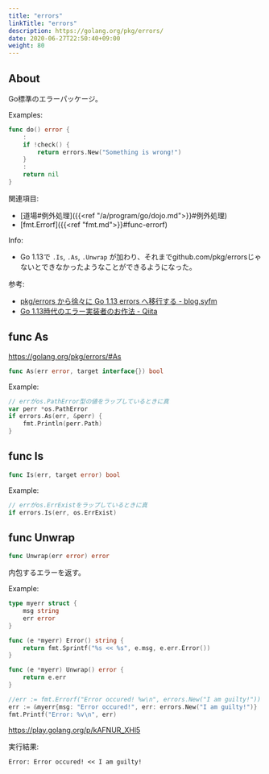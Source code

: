 ```yaml
---
title: "errors"
linkTitle: "errors"
description: https://golang.org/pkg/errors/
date: 2020-06-27T22:50:40+09:00
weight: 80
---
```


## About

Go標準のエラーパッケージ。

Examples:

```go
func do() error {
    :
    if !check() {
        return errors.New("Something is wrong!")
    }
    :
    return nil
}
```

関連項目:

- [道場#例外処理]({{<ref "/a/program/go/dojo.md">}}#例外処理)
- [fmt.Errorf]({{<ref "fmt.md">}}#func-errorf)

Info:

- Go 1.13で `.Is`, `.As`, `.Unwrap` が加わり、それまでgithub.com/pkg/errorsじゃないとできなかったようなことができるようになった。

参考:

- [pkg/errors から徐々に Go 1.13 errors へ移行する - blog.syfm](https://syfm.hatenablog.com/entry/2019/12/27/193348)
- [Go 1.13時代のエラー実装者のお作法 - Qiita](https://qiita.com/shibukawa/items/e633e426a6e67ea2e830)

## func As

https://golang.org/pkg/errors/#As

```go
func As(err error, target interface{}) bool
```

Example:

```go
// errがos.PathError型の値をラップしているときに真
var perr *os.PathError
if errors.As(err, &perr) {
	fmt.Println(perr.Path)
}
```

## func Is

```go
func Is(err, target error) bool
```

Example:

```go
// errがos.ErrExistをラップしているときに真
if errors.Is(err, os.ErrExist)
```

## func Unwrap

```go
func Unwrap(err error) error
```

内包するエラーを返す。

Example:

```go
type myerr struct {
	msg string
	err error
}

func (e *myerr) Error() string {
	return fmt.Sprintf("%s << %s", e.msg, e.err.Error())
}

func (e *myerr) Unwrap() error {
	return e.err
}

//err := fmt.Errorf("Error occured! %w\n", errors.New("I am guilty!"))
err := &myerr{msg: "Error occured!", err: errors.New("I am guilty!")}
fmt.Printf("Error: %v\n", err)
```

https://play.golang.org/p/kAFNUR_XHl5

実行結果:

```
Error: Error occured! << I am guilty!
```
